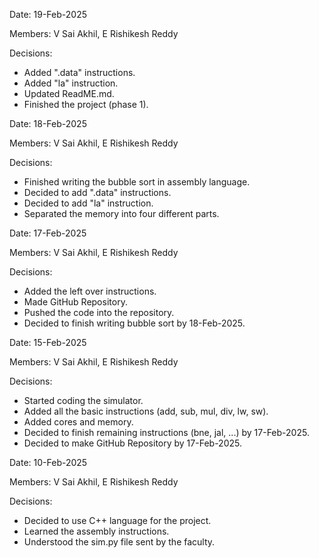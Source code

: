Date: 19-Feb-2025  

Members: V Sai Akhil, E Rishikesh Reddy  

Decisions:  
- Added ".data" instructions.  
- Added "la" instruction.  
- Updated ReadME.md.  
- Finished the project (phase 1).  

Date: 18-Feb-2025  

Members: V Sai Akhil, E Rishikesh Reddy  

Decisions:  
- Finished writing the bubble sort in assembly language.  
- Decided to add ".data" instructions.  
- Decided to add "la" instruction.  
- Separated the memory into four different parts.  

Date: 17-Feb-2025  

Members: V Sai Akhil, E Rishikesh Reddy  

Decisions:  
- Added the left over instructions.  
- Made GitHub Repository.  
- Pushed the code into the repository.  
- Decided to finish writing bubble sort by 18-Feb-2025.  

Date: 15-Feb-2025  

Members: V Sai Akhil, E Rishikesh Reddy  

Decisions:  
- Started coding the simulator.  
- Added all the basic instructions (add, sub, mul, div, lw, sw).  
- Added cores and memory.  
- Decided to finish remaining instructions (bne, jal, ...) by 17-Feb-2025.  
- Decided to make GitHub Repository by 17-Feb-2025.  

Date: 10-Feb-2025  

Members: V Sai Akhil, E Rishikesh Reddy  

Decisions:  
- Decided to use C++ language for the project.  
- Learned the assembly instructions.  
- Understood the sim.py file sent by the faculty.
